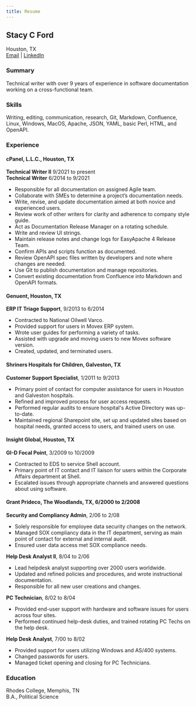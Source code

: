 ```yaml
---
title: Resume
---
```


## Stacy C Ford
Houston, TX<br>
[Email](mailto:sckatz@gmail.com) | [LinkedIn](https://www.linkedin.com/in/stacy-katz-ford-09908a5/)

### Summary

Technical writer with over 9 years of experience in software documentation working on a cross-functional team. 

### Skills
Writing, editing, communication, research, Git, Markdown, Confluence, Linux, Windows, MacOS, Apache, JSON, YAML, basic Perl, HTML, and OpenAPI. 


### Experience

#### cPanel, L.L.C., Houston, TX
**Technical Writer II** 9/2021 to present<br>
**Technical Writer** 6/2014 to 9/2021

* Responsible for all documentation on assigned Agile team.
* Collaborate with SMEs to determine a project’s documentation needs. 
* Write, revise, and update documentation aimed at both novice and experienced users. 
* Review work of other writers for clarity and adherence to company style guide.
* Act as Documentation Release Manager on a rotating schedule. 
* Write and review UI strings. 
* Maintain release notes and change logs for EasyApache 4 Release Team. 
* Confirm APIs and scripts function as documented.
* Review OpenAPI spec files written by developers and note where changes are needed. 
* Use Git to publish documentation and manage repositories. 
* Convert existing documentation from Confluence into Markdown and OpenAPI formats.

#### Genuent, Houston, TX
**ERP IT Triage Support**, 9/2013 to 6/2014
* Contracted to National Oilwell Varco.
* Provided support for users in Movex ERP system.
* Wrote user guides for performing a variety of tasks.
* Assisted with upgrade and moving users to new Movex software version.
* Created, updated, and terminated users.

#### Shriners Hospitals for Children, Galveston, TX
**Customer Support Specialist**, 1/2011 to 9/2013
* Primary point of contact for computer assistance for users in Houston and Galveston hospitals.
* Refined and improved process for user access requests.
* Performed regular audits to ensure hospital's Active Directory was up-to-date.
* Maintained regional Sharepoint site, set up and updated sites based on hospital needs, granted access to users, and trained users on use.

#### Insight Global, Houston, TX
**GI-D Focal Point**, 3/2009 to 10/2009
* Contracted to EDS to service Shell account. 
* Primary point of IT contact and IT liaison for users within the Corporate Affairs department at Shell. 
* Escalated issues through appropriate channels and answered questions about using software. 

#### Grant Prideco, The Woodlands, TX, 6/2000 to 2/2008
**Security and Compliancy Admin**, 2/06 to 2/08
* Solely responsible for employee data security changes on the network.
* Managed SOX compliancy data in the IT department, serving as main point of contact for external and internal audit.
* Ensured user data access met SOX compliance needs. 

**Help Desk Analyst II**, 8/04 to 2/06
* Lead helpdesk analyst supporting over 2000 users worldwide. 
* Updated and refined policies and procedures, and wrote instructional documentation. 
* Responsible for all new user creations and changes.

**PC Technician**, 8/02 to 8/04
* Provided end-user support with hardware and software issues for users across four sites. 
* Performed continued help-desk duties, and trained rotating PC Techs on the help desk. 

**Help Desk Analyst**, 7/00 to 8/02
* Provided support for users utilizing Windows and AS/400 systems.
* Changed passwords for users. 
* Managed ticket opening and closing for PC Technicians.


### Education
Rhodes College, Memphis, TN<br>
B.A., Political Science








